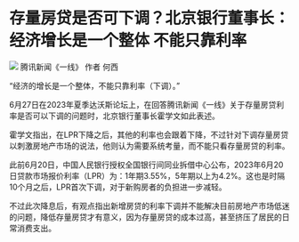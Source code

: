 

# 存量房贷是否可下调？北京银行董事长：经济增长是一个整体 不能只靠利率

![](https://inews.gtimg.com/om_bt/Om5R7EjL-tlNXllhlrwvXr3L61dzOzAkN5rdy--6UdXNMAA/1000)
腾讯新闻《一线》 作者 何西

“经济的增长是一个整体，不能只靠利率（下调）。”

6月27日在2023年夏季达沃斯论坛上，在回答腾讯新闻《一线》关于存量房贷利率是否可以下调的问题时，北京银行董事长霍学文如此表述。

霍学文指出，在LPR下降之后，其他的利率也会跟着下降，不过针对下调存量房贷以刺激房地产市场的说法，他则认为需要系统考量，而不能只看存量房贷的利率。

此前6月20日，中国人民银行授权全国银行间同业拆借中心公布，2023年6月20日贷款市场报价利率（LPR）为：1年期3.55%，5年期以上为4.2%。这也是时隔10个月之后，LPR首次下调，对于新购房者的负担进一步减轻。

不过此次降息后，有观点指出新增房贷的利率下调并不能解决目前房地产市场低迷的问题，降低存量房贷才有意义，因为存量房贷的成本过高，甚至挤压了居民的日常消费支出。

